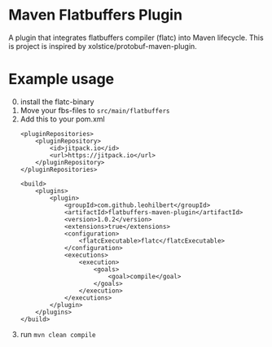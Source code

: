 # Maven Flatbuffers Plugin

A plugin that integrates flatbuffers compiler (flatc) into Maven lifecycle.
This is project is inspired by xolstice/protobuf-maven-plugin.

# Example usage
0. install the flatc-binary
1. Move your fbs-files to `src/main/flatbuffers`
2. Add this to your pom.xml
    ```
    <pluginRepositories>
        <pluginRepository>
            <id>jitpack.io</id>
            <url>https://jitpack.io</url>
        </pluginRepository>
    </pluginRepositories>
    
    <build>
        <plugins>
            <plugin>
                <groupId>com.github.leohilbert</groupId>
                <artifactId>flatbuffers-maven-plugin</artifactId>
                <version>1.0.2</version>
                <extensions>true</extensions>
                <configuration>
                    <flatcExecutable>flatc</flatcExecutable>
                </configuration>
                <executions>
                    <execution>
                        <goals>
                            <goal>compile</goal>
                        </goals>
                    </execution>
                </executions>
            </plugin>
        </plugins>
    </build>
    ```
3. run `mvn clean compile`